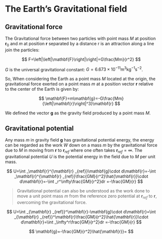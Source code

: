 # The Earth’s Gravitational field

## Gravitational force

The Gravitational force between two particles with point mass $M$ at position $\mathbf{r}_0$ and $m$ at position $\mathbf{r}$ separated by a distance r is an attraction along a line join the particles:

$$
F=\left|\left|\mathbf{F}\right|\right|=G\frac{Mm}{r^2}
$$

$G$ is the universal gravitational constant: $G=6.673\times10^{-11}\mathrm{m}^3\mathrm{kg}^{-1}\mathrm{s}^{-2}$.

So, When considering the Earth as a point mass $M$ located at the origin, the gravitational force exerted on a point mass $m$ at a position vector $\mathbf{r}$ relative to the center of the Earth is given by:

$$
\mathbf{F}=m\mathbf{g}=-G\frac{Mm}{\left|\mathbf{r}\right|^3}\mathbf{r}
$$

We defined the vector $\mathbf{g}$ as the gravity field produced by a point mass $M$.

## Gravitational potential

Any mass $m$ in gravity field $\mathbf{g}$ has gravitational potential energy, the energy can be regarded as the work $W$ down on a mass $m$ by the gravitational force due to $M$ in moving from $\mathbf{r}$ to $\mathbf{r} _{ref}$ where one often takes $\mathbf{r} _{ref}=\infty$. The gravitational potential $U$ is the potential energy in the field due to $M$ per unit mass.

$$
U=\int _\mathbf{r}^{\mathbf{r} _{ref}}\mathbf{g}\cdot d\mathbf{r}=-\int _\mathbf{r}^{\mathbf{r} _{ref}}\frac{GM}{r^2}\hat{\mathbf{r}}\cdot d\mathbf{r}=-\int _r^\infty\frac{GM}{r^2}dr
=-\frac{GM}{r}
$$

> Gravitational potential can also be understood as the work done to move a unit point mass $m$ from the reference zero potential at $\mathbf{r}_{ref}$ to $\mathbf{r}$, overcoming the gravitational force.

$$
U=\int _{\mathbf{r} _{ref}}^\mathbf{r}-\mathbf{g}\cdot d\mathbf{r}=\int _{\mathbf{r} _{ref}}^\mathbf{r}\frac{GM}{r^2}\hat{\mathbf{r}}\cdot d\mathbf{r}=\int _\infty^r\frac{GM}{r^2}dr
=-\frac{GM}{r}
$$

$$
\mathbf{g}=-\frac{GM}{r^2}\hat{\mathbf{r}}=
$$
